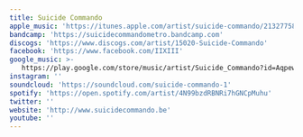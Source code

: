 ```yaml
---
title: Suicide Commando
apple_music: 'https://itunes.apple.com/artist/suicide-commando/21327758'
bandcamp: 'https://suicidecommandometro.bandcamp.com'
discogs: 'https://www.discogs.com/artist/15020-Suicide-Commando'
facebook: 'https://www.facebook.com/IIXIII'
google_music: >-
   https://play.google.com/store/music/artist/Suicide_Commando?id=Aqpewiflclt2yuzxc77anrj22am
instagram: ''
soundcloud: 'https://soundcloud.com/suicide-commando-1'
spotify: 'https://open.spotify.com/artist/4N99bzdRBNRi7hGNCpMuhu'
twitter: ''
website: 'http://www.suicidecommando.be'
youtube: ''
---
```

